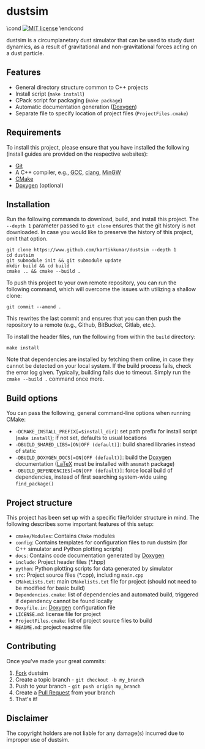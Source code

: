 dustsim
===

\cond [![MIT license](http://img.shields.io/badge/license-MIT-brightgreen.svg)](http://opensource.org/licenses/MIT) \endcond

dustsim is a circumplanetary dust simulator that can be used to study dust dynamics, as a result of gravitational and non-gravitational forces acting on a dust particle.

Features
------

  - General directory structure common to C++ projects
  - Install script (`make install`)
  - CPack script for packaging (`make package`)
  - Automatic documentation generation ([Doxygen](http://www.doxygen.org "Doxygen homepage"))
  - Separate file to specify location of project files (`ProjectFiles.cmake`)

Requirements
------

To install this project, please ensure that you have installed the following (install guides are provided on the respective websites):

  - [Git](http://git-scm.com)
  - A C++ compiler, e.g., [GCC](https://gcc.gnu.org/), [clang](http://clang.llvm.org/), [MinGW](http://www.mingw.org/)
  - [CMake](http://www.cmake.org "CMake homepage")
  - [Doxygen](http://www.doxygen.org "Doxygen homepage") (optional)

Installation
------

Run the following commands to download, build, and install this project. The ` --depth 1` parameter passed to `git clone` ensures that the git history is not downloaded. In case you would like to preserve the history of this project, omit that option.

    git clone https://www.github.com/kartikkumar/dustsim --depth 1
    cd dustsim
    git submodule init && git submodule update
    mkdir build && cd build
    cmake .. && cmake --build .

To push this project to your own remote repository, you can run the following command, which will overcome the issues with utilizing a shallow clone:

    git commit --amend .

This rewrites the last commit and ensures that you can then push the repository to a remote (e.g., Github, BitBucket, Gitlab, etc.).

To install the header files, run the following from within the `build` directory:

    make install

Note that dependencies are installed by fetching them online, in case they cannot be detected on your local system. If the build process fails, check the error log given. Typically, building fails due to timeout. Simply run the `cmake --build .` command once more.

Build options
-------------

You can pass the following, general command-line options when running CMake:

  - `-DCMAKE_INSTALL_PREFIX[=$install_dir]`: set path prefix for install script (`make install`); if not set, defaults to usual locations
  - `-DBUILD_SHARED_LIBS=[ON|OFF (default)]`: build shared libraries instead of static
  - `-DBUILD_DOXYGEN_DOCS[=ON|OFF (default)]`: build the [Doxygen](http://www.doxygen.org "Doxygen homepage") documentation ([LaTeX](http://www.latex-project.org/) must be installed with `amsmath` package)
  - `-DBUILD_DEPENDENCIES[=ON|OFF (default)]`: force local build of dependencies, instead of first searching system-wide using `find_package()`

Project structure
-------------

This project has been set up with a specific file/folder structure in mind. The following describes some important features of this setup:

  - `cmake/Modules`: Contains `CMake` modules
  - `config`: Contains templates for configuration files to run dustsim (for C++ simulator and Python plotting scripts)
  - `docs`: Contains code documentation generated by [Doxygen](http://www.doxygen.org "Doxygen homepage")
  - `include`: Project header files (*.hpp)
  - `python`: Python plotting scripts for data generated by simulator
  - `src`: Project source files (*.cpp), including `main.cpp`
  - `CMakeLists.txt`: main `CMakelists.txt` file for project (should not need to be modified for basic build)
  - `Dependencies.cmake`: list of dependencies and automated build, triggered if dependency cannot be found locally
  - `Doxyfile.in`: [Doxygen](http://www.doxygen.org "Doxygen homepage") configuration file
  - `LICENSE.md`: license file for project
  - `ProjectFiles.cmake`: list of project source files to build
  - `README.md`: project readme file

Contributing
------------

Once you've made your great commits:

  1. [Fork](https://github.com/kartikkumar/dustsim/fork) dustsim
  2. Create a topic branch - `git checkout -b my_branch`
  3. Push to your branch - `git push origin my_branch`
  4. Create a [Pull Request](http://help.github.com/pull-requests/) from your branch
  5. That's it!

Disclaimer
------

The copyright holders are not liable for any damage(s) incurred due to improper use of dustsim.
